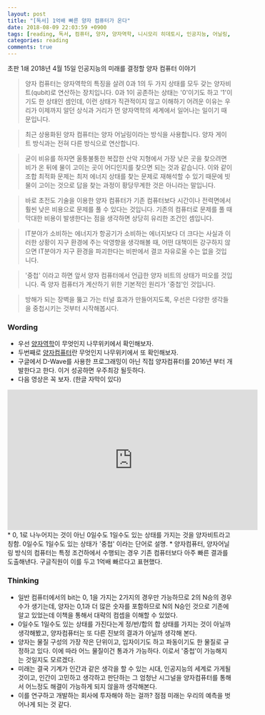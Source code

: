 ```yaml
---
layout: post
title: "[독서] 1억배 빠른 양자 컴퓨터가 온다"
date: 2018-08-09 22:03:59 +0900
tags: [reading, 독서, 컴퓨터, 양자, 양자역학, 니시모리 히데토시, 인공지능, 어닐링, D-Wave]
categories: reading
comments: true
---
```

초판 1쇄 2018년 4월 15일
인공지능의 미래를 결정할 양자 컴퓨터 이야기

> 양자 컴퓨터는 양자역학의 특징을 살려 0과 1의 두 가지 상태를 모두 갖는 양자비트(qubit)로 연산하는 장치입니다. 0과 1이 공존하는 상태는 '0'이기도 하고 '1'이기도 한 상태인 셈인데, 이런 상태가 직관적이지 않고 이해하기 어려운 이유는 우리가 이제까지 알던 상식과 거리가 먼 양자역학의 세계에서 일어나는 일이기 때문입니다.

> 최근 상용화된 양자 컴퓨터는 양자 어닐링이라는 방식을 사용합니다. 양자 게이트 방식과는 전혀 다른 방식으로 연산합니다.

> 굳이 비유를 하자면 울퉁불퉁한 복잡한 산악 지형에서 가장 낮은 곳을 찾으려면 비가 온 뒤에 물이 고이는 곳이 어디인지를 찾으면 되는 것과 같습니다. 이와 같이 조합 최적화 문제는 최저 에너지 상태를 찾는 문제로 재해석할 수 있기 때문에 빗물이 고이는 것으로 답을 찾는 과정이 황당무계한 것은 아니라는 말입니다.

> 바로 초전도 기술을 이용한 양자 컴퓨터가 기존 컴퓨터보다 시간이나 전력면에서 훨씬 낮은 비용으로 문제를 풀 수 있다는 것입니다. 기존의 컴퓨터로 문제를 풀 때 막대한 비용이 발생한다는 점을 생각하면 상당히 유리한 조건인 셈입니다. 

> IT분야가 소비하는 에너지가 항공기가 소비하는 에너지보다 더 크다는 사실과 이러한 상황이 지구 환경에 주는 악영향을 생각해볼 때, 어떤 대책이든 강구하지 않으면 IT분야가 지구 환경을 파괴한다는 비판에서 결코 자유로울 수는 없을 것입니다.

> '중첩' 이라고 하면 앞서 양자 컴퓨터에서 언급한 양자 비트의 상태가 떠오를 것입니다. 즉 양자 컴퓨터가 계산하기 위한 기본적인 원리가 '중첩'인 것입니다.

> 방해가 되는 장벽을 뚫고 가는 터널 효과가 만들어지도록, 우선은 다양한 생각들을 중첩시키는 것부터 시작해봅시다.


### Wording
* 우선 [양자역학](https://namu.wiki/w/%EC%96%91%EC%9E%90%EC%97%AD%ED%95%99)이 무엇인지 나무위키에서 확인해보자.
* 두번째로 [양자컴퓨터](https://namu.wiki/w/%EC%96%91%EC%9E%90%EC%BB%B4%ED%93%A8%ED%84%B0)란 무엇인지 나무위키에서 또 확인해보자.
* 구글에서 D-Wave를 사용한 프로그래밍이 아닌 직접 양자컴퓨터를 2016년 부터 개발한다고 한다. 이거 성공하면 우주최강 될듯하다.
* 다음 영상은 꼭 보자. (한글 자막이 있다)
<center><iframe width="560" height="315" src="https://www.youtube.com/embed/JhHMJCUmq28" frameborder="0" allow="autoplay; encrypted-media" allowfullscreen></iframe></center>
* 0, 1로 나누어지는 것이 아닌 0일수도 1일수도 있는 상태를 가지는 것을 양자비트라고 칭함. 0일수도 1일수도 있는 상태가 '중첩' 이라는 단어로 설명.
* 양자컴퓨터, 양자어닐링 방식의 컴퓨터는 특정 조건하에서 수행되는 경우 기존 컴퓨터보다 아주 빠른 결과를 도출해낸다. 구글직원이 이를 두고 1억배 빠르다고 표현했다.


### Thinking
* 일반 컴퓨터에서의 bit는 0, 1을 가지는 2가지의 경우만 가능하므로 2의 N승의 경우수가 생기는데, 양자는 0,1과 더 많은 숫자를 포함하므로 N의 N승인 것으로 기존에 알고 있었는데 이책을 통해서 대략의 컴셉을 이해할 수 있었다. 
* 0일수도 1일수도 있는 상태를 가진다는게 정/반/합의 합 상태를 가지는 것이 아닐까 생각해봤고, 양자컴퓨터는 또 다른 진보의 결과가 아닐까 생각해 본다.
* 양자는 물질 구성의 가장 작은 단위이고, 입자이기도 하고 파동이기도 한 물질로 규정하고 있다. 이에 따라 어느 물질이건 통과가 가능하다. 이로서 '중첩'이 가능해지는 것일지도 모르겠다.
* 미래는 결국 기계가 인간과 같은 생각을 할 수 있는 시대, 인공지능의 세계로 가게될 것이고, 인간이 고민하고 생각하고 판단하는 그 엄청난 시그널을 양자컴퓨터를 통해서 어느정도 해결이 가능하게 되지 않을까 생각해본다. 
* 이를 연구하고 개발하는 회사에 투자해야 하는 걸까? 점점 미래는 우리의 예측을 벗어나게 되는 것 같다. 


